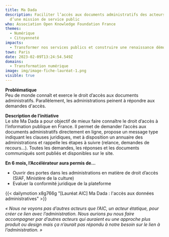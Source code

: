 ```yaml
---
title: Ma Dada
description: Faciliter l’accès aux documents administratifs des acteurs investis
  d’une mission de service public
who: Association Open Knowledge Foundation France
themes:
  - Numérique
  - Citoyenneté
impacts:
  - Transformer nos services publics et construire une renaissance démocratique
town: Paris
date: 2023-02-09T13:24:54.549Z
domains:
  - Transformation numérique
image: img/image-fiche-lauréat-1.png
visible: true
---
```

**Problématique**\
Peu de monde connaît et exerce le droit d’accès aux documents administratifs. Parallèlement, les administrations peinent à répondre aux demandes d'accès.

**Description de l’initiative**\
Le site Ma Dada a pour objectif de mieux faire connaître le droit d’accès à l’information publique en France. Il permet de demander l’accès aux documents administratifs directement en ligne, propose un message type indiquant les clauses juridiques, met à disposition un annuaire des administrations et rappelle les étapes à suivre (relance, demandes de recours...). Toutes les demandes, les réponses et les documents communiqués sont publiés et disponibles sur le site.

**En 6 mois, l’Accélérateur aura permis de...**

* Ouvrir des portes dans les administrations en matière de droit d’accès (SIAF, Ministère de la culture)
* Evaluer la conformité juridique de la plateforme

{{< dailymotion x8g766g "\[Lauréat AIC] Ma Dada : l'accès aux données administratives" >}}

*« Nous ne voyons pas d’autres acteurs que l’AIC, un acteur étatique, pour créer ce lien avec l’administration. Nous aurions pu nous faire accompagner par d’autres acteurs qui auraient eu une approche plus produit ou design mais ça n’aurait pas répondu à notre besoin sur le lien à l’administration. »*